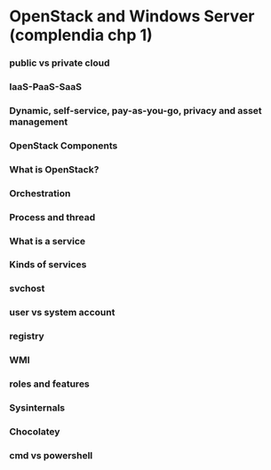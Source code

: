# OpenStack and Windows Server (complendia chp 1)
### public vs private cloud

### IaaS-PaaS-SaaS

### Dynamic, self-service, pay-as-you-go, privacy and asset management

### OpenStack Components

### What is OpenStack?

### Orchestration

### Process and thread

### What is a service

### Kinds of services

### svchost

### user vs system account

### registry

### WMI

### roles and features

### Sysinternals

### Chocolatey

### cmd vs powershell
